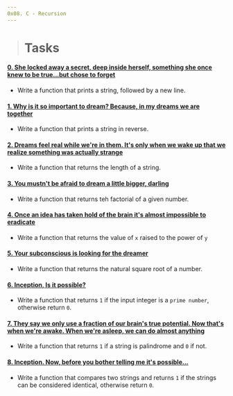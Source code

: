 ```yaml
---
0x08. C - Recursion
---
```

> # Tasks

#### [0. She locked away a secret, deep inside herself, something she once knew to be true...but chose to forget](./0-puts_recursion.c)
* Write a function that prints a string, followed by a new line.

#### [1. Why is it so important to dream? Because, in my dreams we are together](./1-print_rev_recursion.c)
* Write a function that prints a string in reverse.

#### [2. Dreams feel real while we're in them. It's only when we wake up that we realize something was actually strange](./2-strlen_recursion.c)
* Write a function that returns the length of a string. 

#### [3. You mustn't be afraid to dream a little bigger, darling](./3-factorial.c)
* Write a function that returns teh factorial of a given number. 

#### [4. Once an idea has taken hold of the brain it's almost impossible to eradicate](./4-pow.c)
* Write a function that returns the value of `x` raised to the power of `y`

#### [5. Your subconscious is looking for the dreamer](./5-sqrt_recursion.c)
* Write a function that returns the natural square root of a number.

#### [6. Inception, Is it possible?](./6-is_prime_number.c)
* Write a function that returns `1` if the input integer is a `prime number`, otherwise return `0`.

#### [7. They say we only use a fraction of our brain's true potential. Now that's when we're awake. When we're asleep, we can do almost anything](./100-is_palindrome.c)
* Write a function that returns `1` if a string is palindrome and `0` if not.

#### [8. Inception. Now, before you bother telling me it's possible...](./101-wildcmp.c)
* Write a function that compares two strings and returns `1` if the strings can be considered identical, otherwise return `0`.

